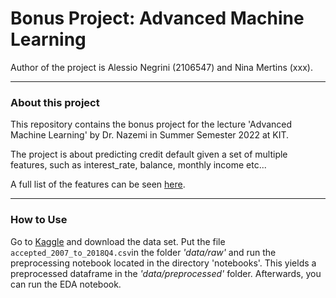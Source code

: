 # Bonus Project: Advanced Machine Learning

Author of the project is Alessio Negrini (2106547) and Nina Mertins (xxx).

_____
### About this project

This repository contains the bonus project for the lecture 'Advanced Machine Learning' 
by Dr. Nazemi in Summer Semester 2022 at KIT.

The project is about predicting credit default given a set of multiple features, such as interest_rate, balance, monthly income etc... 

A full list of the features can be seen [here](https://drive.google.com/file/d/1UzyKMtrzL3aEEQpeYIz_qjBWyW-lAMr0/view).

____
### How to Use
Go to [Kaggle](https://www.kaggle.com/datasets/wordsforthewise/lending-club/code?datasetId=902) and download the data set. 
Put the file `accepted_2007_to_2018Q4.csv`in the folder _'data/raw'_ and run the preprocessing notebook located in the directory 'notebooks'. 
This yields a preprocessed dataframe in the _'data/preprocessed'_ folder. Afterwards, you can run the EDA notebook.